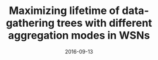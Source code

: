---
title: "Maximizing lifetime of data-gathering trees with different aggregation modes in WSNs"
authors:
- Zhou Fen
- Chen Zhenzhong
- Guo Song
- Li Jie

date: "2016-09-13"
doi: ""

# Publication type.
# 1 = Conference paper; 2 = Journal article;
# 3 = Preprint Paper; 4 = Report; 5 = Book; 6 = Book section;
# 7 = Thesis; 8 = Patent
publication_types: ["2"]

# Publication name and optional abbreviated publication name.
publication: "*IEEE Sensors Journal*"
publication_short: ""

url_pdf: https://ieeexplore.ieee.org/abstract/document/7565486
# url_code: ''
# url_dataset: ''
# url_poster: ''
# url_project: ''
# url_slides: ''
# url_video: ''

---